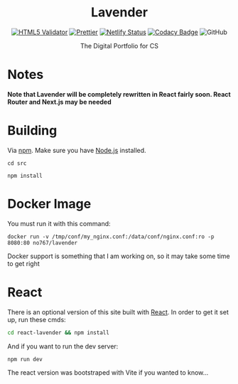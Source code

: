 <div align=center>

# Lavender


[![HTML5 Validator](https://github.com/No767/Lavender/actions/workflows/htmlvaildate.yml/badge.svg?branch=master)](https://github.com/No767/Lavender/actions/workflows/htmlvaildate.yml) [![Prettier](https://github.com/No767/Lavender/actions/workflows/prettier.yml/badge.svg?branch=master)](https://github.com/No767/Lavender/actions/workflows/prettier.yml) [![Netlify Status](https://api.netlify.com/api/v1/badges/e887229f-ce48-491f-a0ca-90f46b000366/deploy-status)](https://app.netlify.com/sites/lavender-petal/deploys) [![Codacy Badge](https://app.codacy.com/project/badge/Grade/e5f3014db11c4bdfa94614a3063ea341)](https://www.codacy.com/gh/No767/Lavender/dashboard?utm_source=github.com&amp;utm_medium=referral&amp;utm_content=No767/Lavender&amp;utm_campaign=Badge_Grade) ![GitHub](https://img.shields.io/github/license/No767/Lavender?label=License&logo=github)

The Digital Portfolio for CS
    
<div align=left>

# Notes
    
        
**Note that Lavender will be completely rewritten in React fairly soon. React Router and Next.js may be needed**
    
# Building

Via [npm](https://www.npmjs.com/). Make sure you have [Node.js](https://nodejs.org/en/) installed.

`cd src`
    
`npm install`

# Docker Image

You must run it with this command:

`docker run -v /tmp/conf/my_nginx.conf:/data/conf/nginx.conf:ro -p 8080:80 no767/lavender`

Docker support is something that I am working on, so it may take some time to get right

# React

There is an optional version of this site built with [React](https://reactjs.org/). In order to get it set up, run these cmds:

```sh 
cd react-lavender && npm install
```

And if you want to run the dev server:

```sh
npm run dev
```

The react version was bootstraped with Vite if you wanted to know...
